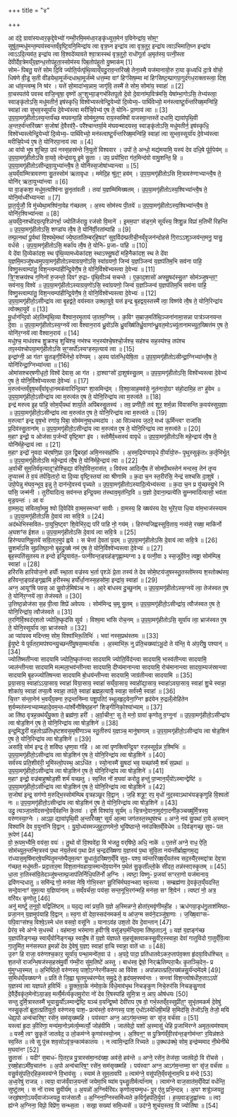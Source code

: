 +++
title = "४"

+++


  
आ द॑दे॒ ग्रावा॑स्यध्वर॒कृद्दे॒वेभ्यो॑ गम्भी॒रमि॒मम॑ध्व॒रङ्कृ॑ध्युत्त॒मेन॑ प॒विनेन्द्रा॑य॒ सोम॒ꣳ॒ सुषु॑त॒म्मधु॑मन्त॒म्पय॑स्वन्तव्ँवृष्टि॒वनि॒मिन्द्रा॑य त्वा वृत्र॒घ्न इन्द्रा॑य त्वा वृत्र॒तुर॒ इन्द्रा॑य त्वाऽभिमाति॒घ्न इन्द्रा॑य त्वाऽऽदि॒त्यव॑त॒ इन्द्रा॑य त्वा वि॒श्वदे॑व्यावते श्वा॒त्रास्स्थ॑ वृत्र॒तुरो॒ राधो॑गूर्ता अ॒मृत॑स्य॒ पत्नी॒स्ता दे॑वीर्देव॒त्रेमय्ँय॒ज्ञन्ध॒त्तोप॑हूता॒स्सोम॑स्य पिब॒तोप॑हूतो यु॒ष्माक॑म् [1]  
सोमᳶ॑ पिबतु॒ यत्ते॑ सोम दि॒वि ज्योति॒र्यत्पृ॑थि॒व्याय्ँयदु॒राव॒न्तरि॑ख्षे॒ तेना॒स्मै यज॑मानायो॒रु रा॒या कृ॒ध्यधि॑ दा॒त्रे वो॑चो॒ धिष॑णे वी॒डू स॒ती वी॑डयेथा॒मूर्ज॑न्दधाथा॒मूर्ज॑म्मे धत्त॒म्मा वाꣳ॑ हिꣳसिष॒म्मा मा॑ हिꣳसिष्ट॒म्प्रागपा॒गुद॑गध॒राक्तास्त्वा॒ दिश॒ आ धा॑व॒न्त्वम्ब॒ नि ष्व॑र । यत्ते॑ सो॒मादा॑भ्य॒न्नाम॒ जागृ॑वि॒ तस्मै॑ ते सोम॒ सोमा॑य॒ स्वाहा॑ ॥ [2]  
वा॒चस्पत॑ये पवस्व वाजि॒न्वृषा॒ वृष्णो॑ अ॒ꣳ॒शुभ्या॒ङ्गभ॑स्तिपूतो दे॒वो दे॒वाना॑म्प॒वित्र॑मसि॒ येषा॑म्भा॒गोऽसि॒ तेभ्य॑स्त्वा॒ स्वाङ्कृ॑तोऽसि॒ मधु॑मतीर्न॒ इष॑स्कृधि॒ विश्वे॑भ्यस्त्वेन्द्रि॒येभ्यो॑ दि॒व्येभ्य॒ᳶ पार्थि॑वेभ्यो॒ मन॑स्त्वाष्टू॒र्व॑न्तरि॑ख्ष॒मन्वि॑हि॒ स्वाहा॑ त्वा सुभव॒स्सूर्या॑य दे॒वेभ्य॑स्त्वा मरीचि॒पेभ्य॑ ए॒ष ते॒ योनिᳶ॑ प्रा॒णाय॑ त्वा ॥ [3]  
उ॒प॒या॒मगृ॑हीतोऽस्य॒न्तर्य॑च्छ मघवन्पा॒हि सोम॑मुरु॒ष्य राय॒स्समिषो॑ यजस्वा॒न्तस्ते॑ दधामि॒ द्यावा॑पृथि॒वी अ॒न्तरु॒र्व॑न्तरि॑ख्षꣳ स॒जोषा॑ दे॒वैरव॑रै॒ᳶ परै॑श्चान्तर्या॒मे म॑घवन्मादयस्व॒ स्वाङ्कृ॑तोऽसि॒ मधु॑मतीर्न॒ इष॑स्कृधि॒ विश्वे॑भ्यस्त्वेन्द्रि॒येभ्यो॑ दि॒व्येभ्य॒ᳶ पार्थि॑वेभ्यो॒ मन॑स्त्वाष्टू॒र्व॑न्तरि॑ख्ष॒मन्वि॑हि॒ स्वाहा॑ त्वा सुभव॒स्सूर्या॑य दे॒वेभ्य॑स्त्वा मरीचि॒पेभ्य॑ ए॒ष ते॒ योनि॑रपा॒नाय॑ त्वा ॥ [4]  
आ वा॑यो भूष शुचिपा॒ उप॑ नस्स॒हस्र॑न्ते नि॒युतो॑ विश्ववार । उपो॑ ते॒ अन्धो॒ मद्य॑मयामि॒ यस्य॑ देव दधि॒षे पू॑र्व॒पेय॑म् ॥ उ॒प॒या॒मगृ॑हीतोऽसि वा॒यवे॒ त्वेन्द्र॑वायू इ॒मे सु॒ताः । उप॒ प्रयो॑भि॒रा ग॑त॒मिन्द॑वो वामु॒शन्ति॒ हि ॥ उ॒प॒या॒मगृ॑हीतोऽसीन्द्रवा॒युभ्या॑न्त्वै॒ष ते॒ योनि॑स्स॒जोषा॑भ्यान्त्वा ॥ [5]  
अ॒यव्ँवा॑म्मित्रावरुणा सु॒तस्सोम॑ ऋतावृधा । ममेदि॒ह श्रु॑त॒ꣳ॒ हव॑म् । उ॒प॒या॒मगृ॑हीतोऽसि मि॒त्रावरु॑णाभ्यान्त्वै॒ष ते॒ योनि॑र् ऋता॒युभ्या॑न्त्वा ॥ [6]  
या वा॒ङ्कशा॒ मधु॑म॒त्यश्वि॑ना सू॒नृता॑वती । तया॑ य॒ज्ञम्मि॑मिख्षतम् । उ॒प॒या॒मगृ॑हीतोऽस्य॒श्विभ्या॑न्त्वै॒ष ते॒ योनि॒र्माध्वी॑भ्यान्त्वा ॥ [7]  
प्रा॒त॒र्युजौ॒ वि मु॑च्येथा॒मश्वि॑ना॒वेह ग॑च्छतम् । अ॒स्य सोम॑स्य पी॒तये॑ ॥ उ॒प॒या॒मगृ॑हीतोऽस्य॒श्विभ्या॑न्त्वै॒ष ते॒ योनि॑र॒श्विभ्या॑न्त्वा ॥ [8]  
अ॒यव्ँवे॒नश्चो॑दय॒त्पृश्ञि॑गर्भा॒ ज्योति॑र्जरायू॒ रज॑सो वि॒माने॑ । इ॒मम॒पाꣳ स॑ङ्ग॒मे सूर्य॑स्य॒ शिशु॒न्न विप्रा॑ म॒तिभी॑ रिहन्ति ॥ उ॒प॒या॒मगृ॑हीतोऽसि॒ शण्डा॑य त्वै॒ष ते॒ योनि॑र्वी॒रता॑म्पाहि ॥ [9]  
तम्प्र॒त्नथा॑ पू॒र्वथा॑ वि॒श्वथे॒मथा॑ ज्ये॒ष्ठता॑तिम्बर्‌हि॒षदꣳ॑ सुव॒र्विद॑म्प्रतीची॒नव्ँवृ॒जन॑न्दोहसे गि॒राऽऽशुञ्जय॑न्त॒मनु॒ यासु॒ वर्ध॑से । उ॒प॒या॒मगृ॑हीतोऽसि॒ मर्का॑य त्वै॒ष ते॒ योनिᳶ॑ प्र॒जाᳶ पा॑हि ॥ [10]  
ये दे॑वा दि॒व्येका॑दश॒ स्थ पृ॑थि॒व्यामध्येका॑दश॒ स्थाऽफ्सु॒षदो॑ महि॒नैका॑दश॒ स्थ ते दे॑वा य॒ज्ञमि॒मञ्जु॑षध्वमुपया॒मगृ॑हीतोऽस्याग्रय॒णो॑ऽसि॒ स्वा॑ग्रयणो॒ जिन्व॑ य॒ज्ञञ्जिन्व॑ य॒ज्ञप॑तिम॒भि सव॑ना पाहि॒ विष्णु॒स्त्वाम्पा॑तु॒ विश॒न्त्वम्पा॑हीन्द्रि॒येणै॒ष ते॒ योनि॒र्विश्वे॑भ्यस्त्वा दे॒वेभ्यः॑ ॥ [11]  
त्रि॒ꣳ॒शत्त्रय॑श्च ग॒णिनो॑ रु॒जन्तो॒ दिवꣳ॑ रु॒द्राᳶ पृ॑थि॒वीञ्च॑ सचन्ते । ए॒का॒द॒शासो॑ अफ्सु॒षद॑स्सु॒तꣳ सोम॑ञ्जुषन्ता॒ꣳ॒ सव॑नाय॒ विश्वे॑ ॥ उ॒प॒या॒मगृ॑हीतोऽस्याग्रय॒णो॑ऽसि॒ स्वा॑ग्रयणो॒ जिन्व॑ य॒ज्ञञ्जिन्व॑ य॒ज्ञप॑तिम॒भि सव॑ना पाहि॒ विष्णु॒स्त्वाम्पा॑तु॒ विश॒न्त्वम्पा॑हीन्द्रि॒येणै॒ष ते॒ योनि॒र्विश्वे॑भ्यस्त्वा दे॒वेभ्यः॑ ॥ [12]  
उ॒प॒या॒मगृ॑हीतो॒ऽसीन्द्रा॑य त्वा बृ॒हद्व॑ते॒ वय॑स्वत उक्था॒युवे॒ यत्त॑ इन्द्र बृ॒हद्वय॒स्तस्मै॑ त्वा॒ विष्ण॑वे त्वै॒ष ते॒ योनि॒रिन्द्रा॑य त्वोक्था॒युवे॑ ॥ [13]  
मू॒र्धान॑न्दि॒वो अ॑र॒तिम्पृ॑थि॒व्या वै॑श्वान॒रमृ॒ताय॑ जा॒तम॒ग्निम् । क॒विꣳ स॒म्राज॒मति॑थि॒ञ्जना॑नामा॒सन्ना पात्र॑ञ्जनयन्त दे॒वाः ॥ उ॒प॒या॒मगृ॑हीतोऽस्य॒ग्नये॑ त्वा वैश्वान॒राय॑ ध्रु॒वो॑ऽसि ध्रु॒वख्षि॑तिर्ध्रु॒वाणा॑न्ध्रु॒वत॒मोऽच्यु॑तानामच्युत॒ख्षित्त॑म ए॒ष ते॒ योनि॑र॒ग्नये॑ त्वा वैश्वान॒राय॑ ॥ [14]  
मधु॑श्च॒ माध॑वश्च शु॒क्रश्च॒ शुचि॑श्च॒ नभ॑श्च नभ॒स्य॑श्चे॒षश्चो॒र्जश्च॒ सह॑श्च सह॒स्य॑श्च॒ तप॑श्च तप॒स्य॑श्चोपया॒मगृ॑हीतोऽसि स॒ꣳ॒सर्पो॑ऽस्यꣳहस्प॒त्याय॑ त्वा ॥ [15]  
इन्द्रा॑ग्नी॒ आ ग॑तꣳ सु॒तङ्गी॒र्भिर्नभो॒ वरे॑ण्यम् । अ॒स्य पा॑तन्धि॒येषि॒ता ॥ उ॒प॒या॒मगृ॑हीतोऽसीन्द्रा॒ग्निभ्या॑न्त्वै॒ष ते॒ योनि॑रिन्द्रा॒ग्निभ्या॑न्त्वा ॥ [16]  
ओमा॑सश्चर्‌षणीधृतो॒ विश्वे॑ देवास॒ आ ग॑त । दा॒श्वाꣳसो॑ दा॒शुष॑स्सु॒तम् ॥ उ॒प॒या॒मगृ॑हीतोऽसि॒ विश्वे॑भ्यस्त्वा दे॒वेभ्य॑ ए॒ष ते॒ योनि॒र्विश्वे॑भ्यस्त्वा दे॒वेभ्यः॑ ॥ [17]  
म॒रुत्व॑न्तव्ँवृष॒भव्ँवा॑वृधा॒नमक॑वारिन्दि॒व्यꣳ शा॒समिन्द्र॑म् । वि॒श्वा॒साह॒मव॑से॒ नूत॑नायो॒ग्रꣳ स॑हो॒दामि॒ह तꣳ हु॑वेम ॥ उ॒प॒या॒मगृ॑हीतो॒ऽसीन्द्रा॑य त्वा म॒रुत्व॑त ए॒ष ते॒ योनि॒रिन्द्रा॑य त्वा म॒रुत्व॑ते ॥ [18]  
इन्द्र॑ मरुत्व इ॒ह पा॑हि॒ सोम॒य्ँयथा॑ शार्या॒ते अपि॑बस्सु॒तस्य॑ । तव॒ प्रणी॑ती॒ तव॑ शूर॒ शर्म॒न्ना वि॑वासन्ति क॒वय॑स्सुय॒ज्ञाः ॥ उ॒प॒या॒मगृ॑हीतो॒ऽसीन्द्रा॑य त्वा म॒रुत्व॑त ए॒ष ते॒ योनि॒रिन्द्रा॑य त्वा म॒रुत्व॑ते ॥ [19]  
म॒रुत्वाꣳ॑ इन्द्र वृष॒भो रणा॑य॒ पिबा॒ सोम॑मनुष्व॒धम्मदा॑य । आ सि॑ञ्चस्व ज॒ठरे॒ मध्व॑ ऊ॒र्मिन्त्वꣳ राजा॑सि प्र॒दिव॑स्सु॒ताना॑म् ॥ उ॒प॒या॒मगृ॑हीतो॒ऽसीन्द्रा॑य त्वा म॒रुत्व॑त ए॒ष ते॒ योनि॒रिन्द्रा॑य त्वा म॒रुत्व॑ते ॥ [20]  
म॒हाꣳ इन्द्रो॒ य ओज॑सा प॒र्जन्यो॑ वृष्टि॒माꣳ इ॑व । स्तोमै॑र्व॒थ्सस्य॑ वावृधे ॥ उ॒प॒या॒मगृ॑हीतोऽसि महे॒न्द्राय॑ त्वै॒ष ते॒ योनि॑र्महे॒न्द्राय॑ त्वा ॥ [21]  
म॒हाꣳ इन्द्रो॑ नृ॒वदा च॑र्‌षणि॒प्रा उ॒त द्वि॒बर्‌हा॑ अमि॒नस्सहो॑भिः । अ॒स्म॒द्रिय॑ग्वावृधे वी॒र्या॑यो॒रुᳶ पृ॒थुस्सुकृ॑तᳵ क॒र्तृभि॑र्भूत् ॥ उ॒प॒या॒मगृ॑हीतोऽसि महे॒न्द्राय॑ त्वै॒ष ते॒ योनि॑र्महे॒न्द्राय॑ त्वा ॥ [22]  
अ॒र्वाची॑ सुम॒तिर्व॑वृत्याद॒ꣳ॒होश्चि॒द्या व॑रिवो॒वित्त॒रास॑त् ॥ विव॑स्व आदित्यै॒ष ते॑ सोमपी॒थस्तेन॑ मन्दस्व॒ तेन॑ तृप्य तृ॒प्यास्म॑ ते व॒यं त॑र्पयि॒तारो॒ या दि॒व्या वृष्टि॒स्तया॑ त्वा श्रीणामि ॥ 
क॒दा च॒न स्त॒रीर॑सि॒ नेन्द्र॑ सश्चसि दा॒शुषे॑ । उपो॒पेन्नु म॑घव॒न्भूय॒ इन्नु ते॒ दान॑न्दे॒वस्य॑ पृच्यते ॥ उ॒प॒या॒मगृ॑हीतोऽस्यादि॒त्येभ्य॑स्त्वा ॥ क॒दा च॒न प्र यु॑च्छस्यु॒भे नि पा॑सि॒ जन्म॑नी । तुरी॑यादित्य॒ सव॑नन्त इन्द्रि॒यमा त॑स्थाव॒मृत॑न्दि॒वि ॥ य॒ज्ञो दे॒वाना॒म्प्रत्ये॑ति सु॒म्नमादि॑त्यासो॒ भव॑ता मृड॒यन्तः॑ । आ वः॑  
वा॒मम॒द्य स॑वितर्वा॒ममु॒ श्वो दि॒वेदि॑वे वा॒मम॒स्मभ्यꣳ॑ सावीः । वा॒मस्य॒ हि ख्षय॑स्य देव॒ भूरे॑र॒या धि॒या वा॑म॒भाज॑स्स्याम ॥ उ॒प॒या॒मगृ॑हीतोऽसि दे॒वाय॑ त्वा सवि॒त्रे ॥ [24]  
अद॑ब्धेभिस्सवितᳶ पा॒युभि॒ष्ट्वꣳ शि॒वेभि॑र॒द्य परि॑ पाहि नो॒ गय॑म् । हिर॑ण्यजिह्वस्सुवि॒ताय॒ नव्य॑से॒ रख्षा॒ माकि॑र्नो अ॒घशꣳ॑स ईशत ॥ उ॒प॒या॒मगृ॑हीतोऽसि दे॒वाय॑ त्वा सवि॒त्रे ॥ [25]  
हिर॑ण्यपाणिमू॒तये॑ सवि॒तार॒मुप॑ ह्वये । स चेत्ता॑ दे॒वता॑ प॒दम् ॥ उ॒प॒या॒मगृ॑हीतोऽसि दे॒वाय॑ त्वा सवि॒त्रे ॥ [26]  
सु॒शर्मा॑ऽसि सुप्रतिष्ठा॒नो बृ॒हदु॒ख्षे नम॑ ए॒ष ते॒ योनि॒र्विश्वे॑भ्यस्त्वा दे॒वेभ्यः॑ ॥ [27]  
बृह॒स्पति॑सुतस्य त इन्दो इन्द्रि॒याव॑त॒ᳶ पत्नी॑वन्त॒ङ्ग्रह॑ङ्गृह्णा॒म्यग्ना ३ इ पत्नी॒वा ३ स्स॒जूर्दे॒वेन॒ त्वष्ट्रा॒ सोम॑म्पिब॒ स्वाहा॑ ॥ [28]  
हरि॑रसि हारियोज॒नो हर्योः॑ स्था॒ता वज्र॑स्य भ॒र्ता पृश्ञेः॑ प्रे॒ता तस्य॑ ते देव सोमे॒ष्टय॑जुषस्स्तु॒तस्तो॑मस्य श॒स्तोक्थ॑स्य॒ हरि॑वन्त॒ङ्ग्रह॑ङ्गृह्णामि ह॒रीस्स्थ॒ हर्यो॑र्धा॒नास्स॒हसो॑मा॒ इन्द्रा॑य॒ स्वाहा॑ ॥ [29]  
अग्न॒ आयूꣳ॑षि पवस॒ आ सु॒वोर्ज॒मिष॑ञ्च नः । आ॒रे बा॑धस्व दु॒च्छुना॑म् ॥ उ॒प॒या॒मगृ॑हीतोऽस्य॒ग्नये॑ त्वा॒ तेज॑स्वत ए॒ष ते॒ योनि॑र॒ग्नये॑ त्वा॒ तेज॑स्वते ॥ [30]  
उ॒त्तिष्ठ॒न्नोज॑सा स॒ह पी॒त्वा शिप्रे॑ अवेपयः । सोम॑मिन्द्र च॒मू सु॒तम् ॥ उ॒प॒या॒मगृ॑हीतो॒ऽसीन्द्रा॑य॒ त्वौज॑स्वत ए॒ष ते॒ योनि॒रिन्द्रा॑य॒ त्वौज॑स्वते ॥ [31]  
त॒रणि॑र्वि॒श्वद॑र्‌शतो ज्योति॒ष्कृद॑सि सूर्य । विश्व॒मा भा॑सि रोच॒नम् ॥ उ॒प॒या॒मगृ॑हीतोऽसि॒ सूर्या॑य त्वा॒ भ्राज॑स्वत ए॒ष ते॒ योनि॒स्सूर्या॑य त्वा॒ भ्राज॑स्वते ॥ [32]  
आ प्या॑यस्व मदिन्तम॒ सोम॒ विश्वा॑भिरू॒तिभिः॑ । भवा॑ नस्स॒प्रथ॑स्तमः ॥ [33]  
ई॒युष्टे ये पूर्व॑तरा॒मप॑श्यन्व्यु॒च्छन्ती॑मु॒षस॒म्मर्त्या॑सः । अ॒स्माभि॑रू॒ नु प्र॑ति॒चख्ष्या॑ऽभू॒दो ते य॑न्ति॒ ये अ॑प॒रीषु॒ पश्यान्॑ ॥ [34]  
ज्योति॑ष्मतीन्त्वा सादयामि ज्योति॒ष्कृत॑न्त्वा सादयामि ज्योति॒र्विद॑न्त्वा सादयामि॒ भास्व॑तीन्त्वा सादयामि॒ ज्वल॑न्तीन्त्वा सादयामि मल्मला॒भव॑न्तीन्त्वा सादयामि॒ दीप्य॑मानान्त्वा सादयामि॒ रोच॑मानान्त्वा सादया॒म्यज॑स्रान्त्वा सादयामि बृ॒हज्ज्यो॑तिषन्त्वा सादयामि बो॒धय॑न्तीन्त्वा सादयामि॒ जाग्र॑तीन्त्वा सादयामि ॥ [35]  
प्र॒या॒साय॒ स्वाहा॑ऽऽया॒साय॒ स्वाहा॑ विया॒साय॒ स्वाहा॑ सय्ँया॒साय॒ स्वाहो॑द्या॒साय॒ स्वाहा॑ऽवया॒साय॒ स्वाहा॑ शु॒चे स्वाहा॒ शोका॑य॒ स्वाहा॑ तप्य॒त्वै स्वाहा॒ तप॑ते॒ स्वाहा॑ ब्रह्मह॒त्यायै॒ स्वाहा॒ सर्व॑स्मै॒ स्वाहा॑ ॥ [36]  
चि॒त्तꣳ स॑न्ता॒नेन॑ भ॒वय्ँय॒क्ना रु॒द्रन्तनि॑म्ना पशु॒पतिꣵ॑ स्थूलहृद॒येना॒ग्निꣳ हृद॑येन रु॒द्रल्ँलोहि॑तेन श॒र्वम्मत॑स्नाभ्याम्महादे॒वम॒न्तᳶपा॑र्श्वेनौषिष्ठ॒हनꣳ॑ शिङ्गीनिको॒श्या॑भ्याम् ॥ [37]  
आ ति॑ष्ठ वृत्रह॒न्रथ॑य्ँयु॒क्ता ते॒ ब्रह्म॑णा॒ हरी॑ । अ॒र्वा॒चीन॒ꣳ॒ सु ते॒ मनो॒ ग्रावा॑ कृणोतु व॒ग्नुना॑ ॥ उ॒प॒या॒मगृ॑हीतो॒ऽसीन्द्रा॑य त्वा षोड॒शिन॑ ए॒ष ते॒ योनि॒रिन्द्रा॑य त्वा षोड॒शिने॑ ॥ [38]  
इन्द्र॒मिद्धरी॑ वह॒तोऽप्र॑तिधृष्टशवस॒मृषी॑णाञ्च स्तु॒तीरुप॑ य॒ज्ञञ्च॒ मानु॑षाणाम् ॥ उ॒प॒या॒मगृ॑हीतो॒ऽसीन्द्रा॑य त्वा षोड॒शिन॑ ए॒ष ते॒ योनि॒रिन्द्रा॑य त्वा षोड॒शिने॑ ॥ [39]  
असा॑वि॒ सोम॑ इन्द्र ते॒ शवि॑ष्ठ धृष्ण॒वा ग॑हि । आ त्वा॑ पृणक्त्विन्द्रि॒यꣳ रज॒स्सूर्य॒न्न र॒श्मिभिः॑ ॥ उ॒प॒या॒मगृ॑हीतो॒ऽसीन्द्रा॑य त्वा षोड॒शिन॑ ए॒ष ते॒ योनि॒रिन्द्रा॑य त्वा षोड॒शिने॑ ॥ [40]  
सर्व॑स्य प्रति॒शीव॑री॒ भूमि॑स्त्वो॒पस्थ॒ आऽधि॑त । स्यो॒नास्मै॑ सु॒षदा॑ भव॒ यच्छा॑स्मै॒ शर्म॑ स॒प्रथाः॑ ॥ उ॒प॒या॒मगृ॑हीतो॒ऽसीन्द्रा॑य त्वा षोड॒शिन॑ ए॒ष ते॒ योनि॒रिन्द्रा॑य त्वा षोड॒शिने॑ ॥ [41]  
म॒हाꣳ इन्द्रो॒ वज्र॑बाहुष्षोड॒शी शर्म॑ यच्छतु । स्व॒स्ति नो॑ म॒घवा॑ करोतु॒ हन्तु॑ पा॒प्मान॒य्ँयो॑ऽस्मान्द्वेष्टि॑ ॥ उ॒प॒या॒मगृ॑हीतो॒ऽसीन्द्रा॑य त्वा षोड॒शिन॑ ए॒ष ते॒ योनि॒रिन्द्रा॑य त्वा षोड॒शिने॑ ॥ [42]  
स॒जोषा॑ इन्द्र॒ सग॑णो म॒रुद्भि॒स्सोम॑म्पिब वृत्रहञ्छूर वि॒द्वान् । ज॒हि शत्रू॒ꣳ॒ रप॒ मृधो॑ नुद॒स्वाऽथाभ॑यङ्कृणुहि वि॒श्वतो॑ नः ॥ उ॒प॒या॒मगृ॑हीतो॒ऽसीन्द्रा॑य त्वा षोड॒शिन॑ ए॒ष ते॒ योनि॒रिन्द्रा॑य त्वा षोड॒शिने॑ ॥ [43]  
उदु॒ त्यञ्जा॒तवे॑दसन्दे॒वव्ँव॑हन्ति के॒तवः॑ । दृ॒शे विश्वा॑य॒ सूर्य॑म् ॥ चि॒त्रन्दे॒वाना॒मुद॑गा॒दनी॑क॒ञ्चख्षु॑र्मि॒त्रस्य॒ वरु॑णस्या॒ग्नेः । आऽप्रा॒ द्यावा॑पृथि॒वी अ॒न्तरि॑ख्ष॒ꣳ॒ सूर्य॑ आ॒त्मा जग॑तस्त॒स्थुष॑श्च ॥ अग्ने॒ नय॑ सु॒पथा॑ रा॒ये अ॒स्मान् विश्वा॑नि देव व॒युना॑नि वि॒द्वान् । यु॒यो॒ध्य॑स्मज्जुहुरा॒णमेनो॒ भूयि॑ष्ठान्ते॒ नम॑उक्तिव्ँविधेम ॥ दिव॑ङ्गच्छ॒ सुवᳶ॑ पत रू॒पेण॑ [44]  
वो॒ रू॒पम॒भ्यैमि॒ वय॑सा॒ वयः॑ । तु॒थो वो॑ वि॒श्ववे॑दा॒ वि भ॑जतु॒ वर्‌षि॑ष्ठे॒ अधि॒ नाके॑ ॥ ए॒तत्ते॑ अग्ने॒ राध॒ ऐति॒ सोम॑च्युत॒न्तन्मि॒त्रस्य॑ प॒था न॑य॒र्तस्य॑ प॒था प्रेत॑ च॒न्द्रद॑ख्षिणा य॒ज्ञस्य॑ प॒था सु॑वि॒ता नय॑न्तीर्ब्राह्म॒णम॒द्य रा॑ध्यास॒मृषि॑मार्‌षे॒यम्पि॑तृ॒मन्त॑म्पैतृम॒त्यꣳ सु॒धातु॑दख्षिण॒व्ँवि सुव॒ᳶ पश्य॒ व्य॑न्तरि॑ख्ष॒य्ँयत॑स्व सद॒स्यै॑र॒स्मद्दा॑त्रा देव॒त्रा ग॑च्छत॒ मधु॑मतीᳶ प्रदा॒तार॒मा वि॑श॒तान॑वहाया॒स्मान्दे॑व॒याने॑न प॒थेत॑ सु॒कृताँ॑ल्लो॒के सी॑दत॒ तन्न॑स्सꣵस्कृ॒तम् ॥ [45]  
धा॒ता रा॒तिस्स॑वि॒तेदञ्जु॑षन्ताम्प्र॒जाप॑तिर्निधि॒पति॑र्नो अ॒ग्निः । त्वष्टा॒ विष्णुᳶ॑ प्र॒जया॑ सꣳररा॒णो यज॑मानाय॒ द्रवि॑णन्दधातु ॥ समि॑न्द्र णो॒ मन॑सा नेषि॒ गोभि॒स्सꣳ सू॒रिभि॑र्मघव॒न्थ्सꣵ स्व॒स्त्या । सम्ब्रह्म॑णा दे॒वकृ॑त॒य्ँयदस्ति॒ सन्दे॒वानाꣳ॑ सुम॒त्या य॒ज्ञिया॑नाम् ॥ सव्ँवर्च॑सा॒ पय॑सा॒ सन्त॒नूभि॒रग॑न्महि॒ मन॑सा॒ सꣳ शि॒वेन॑ । त्वष्टा॑ नो॒ अत्र॒ वरि॑वᳵ कृणोतु [46]  
अनु॑ मार्ष्टु त॒नुवो॒ यद्विलि॑ष्टम् ॥ यद॒द्य त्वा॑ प्रय॒ति य॒ज्ञे अ॒स्मिन्नग्ने॒ होता॑र॒मवृ॑णीमही॒ह । ऋध॑गया॒डृध॑गु॒ताश॑मिष्ठाᳶ प्रजा॒नन् य॒ज्ञमुप॑याहि वि॒द्वान् ॥ स्व॒गा वो॑ देवा॒स्सद॑नमकर्म॒ य आ॑ज॒ग्म सव॑ने॒दञ्जु॑षा॒णाः । ज॒ख्षि॒वाꣳसᳶ॑ पपि॒वाꣳस॑श्च॒ विश्वे॒ऽस्मे ध॑त्त वसवो॒ वसू॑नि ॥ यानाऽव॑ह उश॒तो दे॑व दे॒वान्तान् [47]  
प्रेर॑य॒ स्वे अ॑ग्ने स॒धस्थे॑ । वह॑माना॒ भर॑माणा ह॒वीꣳषि॒ वसु॑ङ्घ॒र्मन्दिव॒मा ति॑ष्ठ॒ताऽनु॑ ॥ यज्ञ॑ य॒ज्ञङ्ग॑च्छ य॒ज्ञप॑तिङ्गच्छ॒ स्वाय्ँयोनि॑ङ्गच्छ॒ स्वाहै॒ष ते॑ य॒ज्ञो य॑ज्ञपते स॒हसू॑क्तवाकस्सु॒वीर॒स्स्वाहा॒ देवा॑ गातुविदो गा॒तुव्ँवि॒त्वा गा॒तुमि॑त॒ मन॑सस्पत इ॒मन्नो॑ देव दे॒वेषु॑ य॒ज्ञꣵ स्वाहा॑ वा॒चि स्वाहा॒ वाते॑ धाः ॥ [48]  
उ॒रुꣳ हि राजा॒ वरु॑णश्च॒कार॒ सूर्या॑य॒ पन्था॒मन्वे॑त॒वा उ॑ । अ॒पदे॒ पादा॒ प्रति॑धातवेऽकरु॒ताप॑व॒क्ता हृ॑दया॒विध॑श्चित् ॥ श॒तन्ते॑ राजन्भि॒षज॑स्स॒हस्र॑मु॒र्वी ग॑म्भी॒रा सु॑म॒तिष्टे॑ अस्तु । बाध॑स्व॒ द्वेषो॒ निर्‌ऋ॑तिम्परा॒चैᳵ कृ॒तञ्चि॒देन॒ᳶ प्र मु॑मुग्ध्य॒स्मत् ॥ अ॒भिष्ठि॑तो॒ वरु॑णस्य॒ पाशो॒ऽग्नेरनी॑कम॒प आ वि॑वेश । अपा॑न्नपात्प्रति॒रख्ष॑न्नसु॒र्य॑न्दमे॑दमे [49]  
स॒मिध॑य्ँयख्ष्यग्ने ॥ प्रति॑ ते जि॒ह्वा घृ॒तमुच्च॑रण्येत् समु॒द्रे ते॒ हृद॑यम॒फ्स्व॑न्तः । सन्त्वा॑ विश॒न्त्वोष॑धीरु॒ताऽऽपो॑ य॒ज्ञस्य॑ त्वा यज्ञपते ह॒विर्भिः॑ ॥ सू॒क्त॒वा॒के न॑मोवा॒के वि॑धे॒माव॑भृथ निचङ्कुण निचे॒रुर॑सि निचङ्कु॒णाव॑ दे॒वैर्दे॒वकृ॑त॒मेनो॑ऽया॒डव॒ मर्त्यै॒र्मर्त्य॑कृतमु॒रोरा नो॑ देव रि॒षस्पा॑हि सुमि॒त्रा न॒ आप॒ ओष॑धयः [50]  
सन्तु दुर्मि॒त्रास्तस्मै॑ भूयासु॒र्यो॑ऽस्मान्द्वेष्टि॒ यञ्च॑ व॒यन्द्वि॒ष्मो देवी॑राप ए॒ष वो॒ गर्भ॒स्तव्ँव॒स्सुप्री॑त॒ꣳ॒ सुभृ॑तमकर्म दे॒वेषु॑ नस्सु॒कृतो॑ ब्रूता॒त्प्रति॑युतो॒ वरु॑णस्य॒ पाश॒ᳶ प्रत्य॑स्तो॒ वरु॑णस्य॒ पाश॒ एधो॑ऽस्येधिषी॒महि॑ स॒मिद॑सि॒ तेजो॑ऽसि॒ तेजो॒ मयि॑ धेह्य॒पो अन्व॑चारिष॒ꣳ॒ रसे॑न॒ सम॑सृख्ष्महि । पय॑स्वाꣳ अग्न॒ आऽग॑म॒न्तम्मा॒ सꣳ सृ॑ज॒ वर्च॑सा ॥ [51]  
यस्त्वा॑ हृ॒दा की॒रिणा॒ मन्य॑मा॒नोऽम॑र्त्य॒म्मर्त्यो॒ जोह॑वीमि । जात॑वेदो॒ यशो॑ अ॒स्मासु॑ धेहि प्र॒जाभि॑रग्ने अमृत॒त्वम॑श्याम् ॥ यस्मै॒ त्वꣳ सु॒कृते॑ जातवेद॒ उ लो॒कम॑ग्ने कृ॒णव॑स्स्यो॒नम् । अ॒श्विन॒ꣳ॒ स पु॒त्रिण॑व्ँवी॒रव॑न्त॒ङ्गोम॑न्तꣳ र॒यिन्न॑शते स्व॒स्ति ॥ त्वे सु पु॑त्त्र शव॒सोऽवृ॑त्र॒न्काम॑कातयः । न त्वामि॒न्द्राति॑ रिच्यते ॥ उ॒क्थउ॑क्थे॒ सोम॒ इन्द्र॑म्ममाद नी॒थेनी॑थे म॒घवा॑नꣳ [52]  
सु॒तासः॑ । यदीꣳ॑ स॒बाधᳶ॑ पि॒तर॒न्न पु॒त्रास्स॑मा॒नद॑ख्षा॒ अव॑से॒ हव॑न्ते ॥ अग्ने॒ रसे॑न॒ तेज॑सा॒ जात॑वेदो॒ वि रो॑चसे । र॒ख्षो॒हाऽमी॑व॒चात॑नः ॥ अ॒पो अन्व॑चारिष॒ꣳ॒ रसे॑न॒ सम॑सृख्ष्महि । पय॑स्वाꣳ अग्न॒ आऽग॑म॒न्तम्मा॒ सꣳ सृ॑ज॒ वर्च॑सा ॥ वसु॒र्वसु॑पति॒र्‌हिक॒मस्य॑ग्ने वि॒भाव॑सुः । स्याम॑ ते सुम॒तावपि॑ ॥ त्वाम॑ग्ने॒ वसु॑पति॒व्ँवसू॑नाम॒भि प्र म॑न्दे [53]  
अ॒ध्व॒रेषु॑ राजन्न् । त्वया॒ वाज॑व्ँवाज॒यन्तो॑ जयेमा॒भि ष्या॑म पृथ्सु॒तीर्मर्त्या॑नाम् । त्वाम॑ग्ने वाज॒सात॑म॒व्ँविप्रा॑ वर्धन्ति॒ सुष्टु॑तम् । स नो॑ रास्व सु॒वीर्य॑म् ॥ अ॒यन्नो॑ अ॒ग्निर्वरि॑वᳵ कृणोत्व॒यम्मृधᳶ॑ पु॒र ए॑तु प्रभि॒न्दन्न् । अ॒यꣳ शत्रू॑ञ्जयतु॒ जर्‌हृ॑षाणो॒ऽयव्ँवाज॑ञ्जयतु॒ वाज॑सातौ ॥ अ॒ग्निना॒ग्निस्समि॑ध्यते क॒विर्गृ॒हप॑ति॒र्युवा॑ । ह॒व्य॒वाड्जु॒ह्वा॑स्यः ॥ त्वꣵ ह्य॑ग्ने अ॒ग्निना॒ विप्रो॒ विप्रे॑ण॒ सन्थ्स॒ता । सखा॒ सख्या॑ समि॒ध्यसे॑ ॥ उद॑ग्ने॒ शुच॑य॒स्तव॒ वि ज्योति॑षा ॥ [54]  

